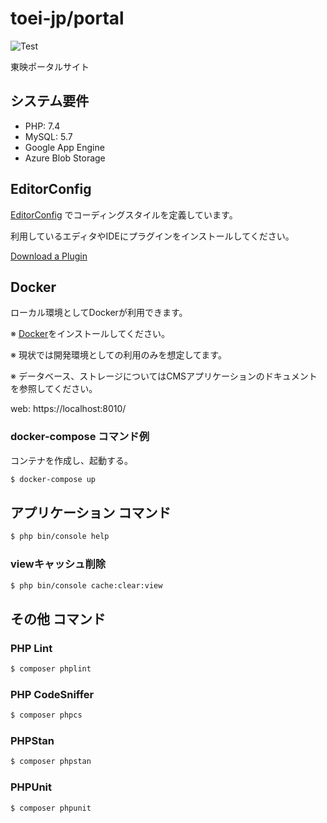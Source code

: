 # toei-jp/portal

![Test](https://github.com/toei-jp/portal/workflows/Test/badge.svg)

東映ポータルサイト

## システム要件

- PHP: 7.4
- MySQL: 5.7
- Google App Engine
- Azure Blob Storage

## EditorConfig

[EditorConfig](https://editorconfig.org/) でコーディングスタイルを定義しています。

利用しているエディタやIDEにプラグインをインストールしてください。

[Download a Plugin](https://editorconfig.org/#download)

## Docker

ローカル環境としてDockerが利用できます。

※ [Docker](https://www.docker.com/)をインストールしてください。

※ 現状では開発環境としての利用のみを想定してます。

※ データベース、ストレージについてはCMSアプリケーションのドキュメントを参照してください。

web: https://localhost:8010/

### docker-compose コマンド例

コンテナを作成し、起動する。

```sh
$ docker-compose up
```

## アプリケーション コマンド

```sh
$ php bin/console help
```

### viewキャッシュ削除

```sh
$ php bin/console cache:clear:view
```

## その他 コマンド

### PHP Lint

```sh
$ composer phplint
```

### PHP CodeSniffer

```sh
$ composer phpcs
```

### PHPStan

```sh
$ composer phpstan
```

### PHPUnit

```sh
$ composer phpunit
```
